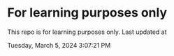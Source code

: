 # For learning purposes only
This repo is for learning purposes only.
Last updated at

Tuesday, March 5, 2024 3:07:21 PM

